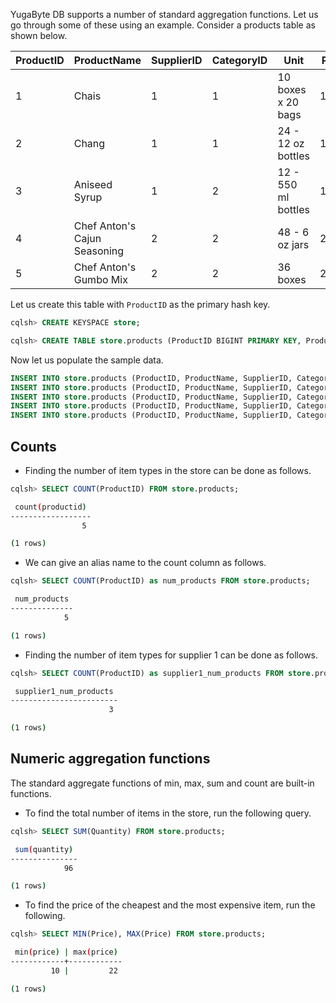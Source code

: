 

YugaByte DB supports a number of standard aggregation functions. Let us go through some of these using an example. Consider a products table as shown below.

| ProductID | ProductName          | SupplierID | CategoryID | Unit | Price | Quantity
| ---       | ---                  | ---        | ---        | ---  | --- | ---
| 1 | Chais                        | 1 | 1 | 10 boxes x 20 bags  | 18    | 25
| 2 | Chang                        | 1 | 1 | 24 - 12 oz bottles  | 19    | 12
| 3 | Aniseed Syrup                | 1 | 2 | 12 - 550 ml bottles | 10    | 10
| 4 | Chef Anton's Cajun Seasoning | 2 | 2 | 48 - 6 oz jars      | 22    | 9
| 5 | Chef Anton's Gumbo Mix       | 2 | 2 | 36 boxes            | 21.35 | 40


Let us create this table with `ProductID` as the primary hash key.

```{.sql .copy .separator-gt}
cqlsh> CREATE KEYSPACE store;
```
```{.sql .copy .separator-gt}
cqlsh> CREATE TABLE store.products (ProductID BIGINT PRIMARY KEY, ProductName VARCHAR, SupplierID INT, CategoryID INT, Unit TEXT, Price FLOAT, Quantity INT);
```

Now let us populate the sample data.

```{.sql .copy}
INSERT INTO store.products (ProductID, ProductName, SupplierID, CategoryID, Unit, Price, Quantity) VALUES (1, 'Chais', 1, 1, '10 boxes x 20 bags', 18, 25);
INSERT INTO store.products (ProductID, ProductName, SupplierID, CategoryID, Unit, Price, Quantity) VALUES (2, 'Chang', 1, 1, '24 - 12 oz bottles', 19, 12);
INSERT INTO store.products (ProductID, ProductName, SupplierID, CategoryID, Unit, Price, Quantity) VALUES (3, 'Aniseed Syrup', 1, 2, '12 - 550 ml bottles', 10, 10);
INSERT INTO store.products (ProductID, ProductName, SupplierID, CategoryID, Unit, Price, Quantity) VALUES (4, 'Chef Anton''s Cajun Seasoning', 2, 2, '48 - 6 oz jars', 22, 9);
INSERT INTO store.products (ProductID, ProductName, SupplierID, CategoryID, Unit, Price, Quantity) VALUES (5, 'Chef Anton''s Gumbo Mix', 2, 2, '36 boxes', 21.35, 40);
```


## Counts

- Finding the number of item types in the store can be done as follows.

```{.sql .copy .separator-gt}
cqlsh> SELECT COUNT(ProductID) FROM store.products;
```
```sh
 count(productid)
------------------
                5

(1 rows)
```

- We can give an alias name to the count column as follows.

```{.sql .copy .separator-gt}
cqlsh> SELECT COUNT(ProductID) as num_products FROM store.products;
```
```sh
 num_products
--------------
            5

(1 rows)
```


- Finding the number of item types for supplier 1 can be done as follows.

```{.sql .copy .separator-gt}
cqlsh> SELECT COUNT(ProductID) as supplier1_num_products FROM store.products WHERE SupplierID=1;
```
```sh
 supplier1_num_products
------------------------
                      3

(1 rows)
```


## Numeric aggregation functions

The standard aggregate functions of min, max, sum and count are built-in functions.

- To find the total number of items in the store, run the following query.

```{.sql .copy .separator-gt}
cqlsh> SELECT SUM(Quantity) FROM store.products;
```
```sh
 sum(quantity)
---------------
            96

(1 rows)
```

- To find the price of the cheapest and the most expensive item, run the following.

```{.sql .copy .separator-gt}
cqlsh> SELECT MIN(Price), MAX(Price) FROM store.products;
```
```sh
 min(price) | max(price)
------------+------------
         10 |         22

(1 rows)
```
